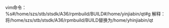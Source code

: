 vim命令：%s#/home/szs/stb/stsdk/A36/rpmbuild/BUILD#/home/yinjiabin/qt#g
解释：将/home/szs/stb/stsdk/A36/rpmbuild/BUILD替换为/home/yhinjiabin/qt
